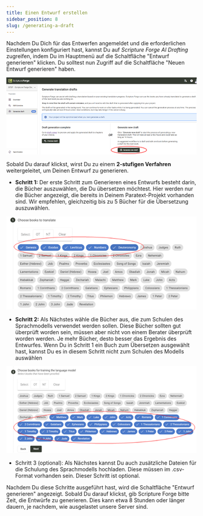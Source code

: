 ```yaml
---
title: Einen Entwurf erstellen
sidebar_position: 8
slug: /generating-a-draft
---
```


Nachdem Du Dich für das Entwerfen angemeldet und die erforderlichen Einstellungen konfiguriert hast, kannst Du auf <i>Scripture Forge AI Drafting</i> zugreifen, indem Du im Hauptmenü auf die Schaltfläche "Entwurf generieren" klicken. Du solltest nun Zugriff auf die Schaltfläche "Neuen Entwurf generieren" haben.

![](./1574993447.png)

Sobald Du darauf klickst, wirst Du zu einem **2-stufigen Verfahren** weitergeleitet, um Deinen Entwurf zu generieren.

- **Schritt 1:** Der erste Schritt zum Generieren eines Entwurfs besteht darin, die Bücher auszuwählen, die Du übersetzen möchtest. Hier werden nur die Bücher angezeigt, die bereits in Deinem Paratext-Projekt vorhanden sind. Wir empfehlen, gleichzeitig bis zu 5 Bücher für die Übersetzung auszuwählen.

![](./736001719.png)

- **Schritt 2:** Als Nächstes wähle die Bücher aus, die zum Schulen des Sprachmodells verwendet werden sollen. Diese Bücher sollten gut überprüft worden sein, müssen aber nicht von einem Berater überprüft worden werden. Je mehr Bücher, desto besser das Ergebnis des Entwurfes. Wenn Du in Schritt 1 ein Buch zum Übersetzen ausgewählt hast, kannst Du es in diesem Schritt nicht zum Schulen des Modells auswählen

![](./1046606413.png)

- Schritt 3 (optional): Als Nächstes kannst Du auch zusätzliche Dateien für die Schulung des Sprachmodells hochladen. Diese müssen im .csv-Format vorhanden sein. Dieser Schritt ist optional.

Nachdem Du diese Schritte ausgeführt hast, wird die Schaltfläche "Entwurf generieren" angezeigt. Sobald Du darauf klickst, gib Scripture Forge bitte Zeit, die Entwürfe zu generieren. Dies kann etwa 8 Stunden oder länger dauern, je nachdem, wie ausgelastet unsere Server sind.
